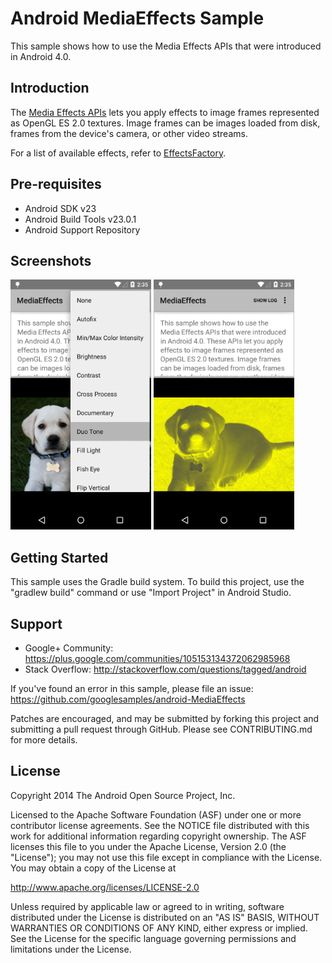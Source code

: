 
Android MediaEffects Sample
===================================

This sample shows how to use the Media Effects APIs that were
introduced in Android 4.0.

Introduction
------------

The [Media Effects APIs][1] lets you apply effects to image frames
represented as OpenGL ES 2.0 textures.  Image frames can be images
loaded from disk, frames from the device's camera, or other video
streams.

For a list of available effects, refer to [EffectsFactory][2].

[1]: http://developer.android.com/reference/android/media/effect/package-summary.html
[2]: http://developer.android.com/reference/android/media/effect/EffectFactory.html

Pre-requisites
--------------

- Android SDK v23
- Android Build Tools v23.0.1
- Android Support Repository

Screenshots
-------------

<img src="screenshots/menu.png" height="400" alt="Screenshot"/> <img src="screenshots/duotone.png" height="400" alt="Screenshot"/> 

Getting Started
---------------

This sample uses the Gradle build system. To build this project, use the
"gradlew build" command or use "Import Project" in Android Studio.

Support
-------

- Google+ Community: https://plus.google.com/communities/105153134372062985968
- Stack Overflow: http://stackoverflow.com/questions/tagged/android

If you've found an error in this sample, please file an issue:
https://github.com/googlesamples/android-MediaEffects

Patches are encouraged, and may be submitted by forking this project and
submitting a pull request through GitHub. Please see CONTRIBUTING.md for more details.

License
-------

Copyright 2014 The Android Open Source Project, Inc.

Licensed to the Apache Software Foundation (ASF) under one or more contributor
license agreements.  See the NOTICE file distributed with this work for
additional information regarding copyright ownership.  The ASF licenses this
file to you under the Apache License, Version 2.0 (the "License"); you may not
use this file except in compliance with the License.  You may obtain a copy of
the License at

http://www.apache.org/licenses/LICENSE-2.0

Unless required by applicable law or agreed to in writing, software
distributed under the License is distributed on an "AS IS" BASIS, WITHOUT
WARRANTIES OR CONDITIONS OF ANY KIND, either express or implied.  See the
License for the specific language governing permissions and limitations under
the License.
